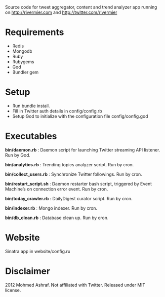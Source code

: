 Source code for tweet aggregator, content and trend analyzer app running on http://rivermier.com and http://twitter.com/rivermier

# Requirements

* Redis
* Mongodb
* Ruby
* Rubygems
* God
* Bundler gem

# Setup

* Run bundle install.
* Fill in Twitter auth details in config/config.rb
* Setup God to initialize with the configuration file config/config.god

# Executables

**bin/daemon.rb** : Daemon script for launching Twitter streaming API listener. Run by God.

**bin/analytics.rb** : Trending topics analyzer script. Run by cron.

**bin/collect_users.rb** : Synchronize Twitter followings. Run by cron.

**bin/restart_script.sh** : Daemon restarter bash script, triggered by Event Machine’s on connection error event. Run by cron.

**bin/today_crawler.rb** : DailyDigest curator script. Run by cron.

**bin/indexer.rb** : Mongo indexer. Run by cron.

**bin/db_clean.rb** : Database clean up. Run by cron.

# Website

Sinatra app in website/config.ru

# Disclaimer

2012 Mohmed Ashraf.
Not affiliated with Twitter.
Released under MIT license.